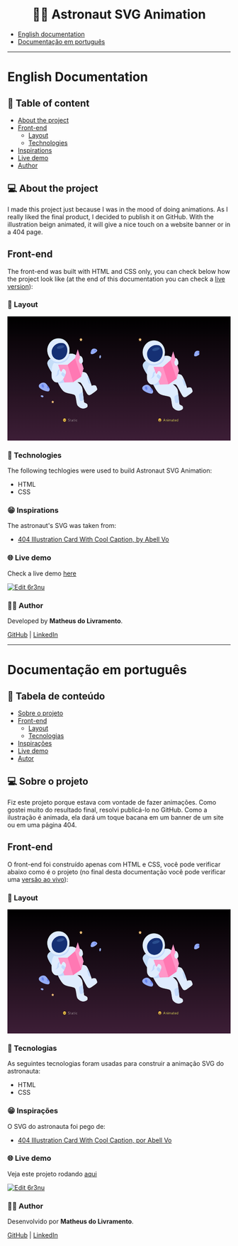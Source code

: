 <h1 align="center">👨‍🚀 Astronaut SVG Animation</h1>

<ul>
<li><a href="#english-documentation">English documentation</a></li>
<li><a href="#documentação-em-português">Documentação em português</a></li>
</ul>
<hr>
<h1 id="english-documentation">English Documentation</h1>
<h2>📜 Table of content</h2>

<!--ts-->
<ul>
<li><a href="#about-the-project">About the project</a></li>
<li><a href="#front-end">Front-end</a><ul>
<li><a href="#layout">Layout</a></li>
<li><a href="#technologies-front">Technologies</a></li>
</ul>
</li>
<li><a href="#inspirations">Inspirations</a></li>
<li><a href="#live-demo">Live demo</a></li>
<li><a href="#author">Author</a><!--te-->
</li>
</ul>
<h2 id="about-the-project">💻 About the project</h2>

<p>I made this project just because I was in the mood of doing animations. As I really liked the final product, I decided to publish it on GitHub. With the illustration beign animated, it will give a nice touch on a website banner or in a 404 page.</p>
<h2 id="front-end">Front-end</h2>

<p>The front-end was built with HTML and CSS only, you can check below how the project look like (at the end of this documentation you can check a <a href="#live-demo">live version</a>):</p>
<h3 id="layout">📐 Layout</h3>

<div style="display: flex">
    <img alt="Desktop 1" title="Astronaut" src="./src/assets/home.png" height="280"/>
</div>

<h3 id="technologies-front">🔨 Technologies</h3>

<p>The following techlogies were used to build Astronaut SVG Animation:</p>
<ul>
<li>HTML</li>
<li>CSS</li>
</ul>
<h3 id="inspirations">😁 Inspirations</h3>

<p>The astronaut&#39;s SVG was taken from:</p>
<ul>
<li><a href="https://www.figma.com/community/file/1015219633030143857">404 Illustration Card With Cool Caption, by Abell Vo</a></li>
</ul>
<h3 id="live-demo">🌐 Live demo</h3>

<p>Check a live demo <a href="https://6r3nu.csb.app/">here</a></p>
<p><a href="https://codesandbox.io/s/loving-meadow-6r3nu?autoresize=1&fontsize=14&hidenavigation=1&theme=dark">
  <img alt="Edit 6r3nu" src="https://codesandbox.io/static/img/play-codesandbox.svg">
</a></p>
<h3 id="author">👩‍🦲 Author</h3>

<p>Developed by <strong>Matheus do Livramento</strong>.</p>
<p><a href="https://github.com/livramatheus">GitHub</a> | <a href="https://www.linkedin.com/in/livramatheus">LinkedIn</a></p>
<hr>
<h1 id="documentação-em-português">Documentação em português</h1>
<h2>📜 Tabela de conteúdo</h2>

<!--ts-->
<ul>
<li><a href="#about-the-project-br">Sobre o projeto</a></li>
<li><a href="#front-end-br">Front-end</a><ul>
<li><a href="#layout-br">Layout</a></li>
<li><a href="#technologies-front-br">Tecnologias</a></li>
</ul>
</li>
<li><a href="#inspirations-br">Inspirações</a></li>
<li><a href="#live-demo-br">Live demo</a></li>
<li><a href="#autor-br">Autor</a><!--te-->
</li>
</ul>
<h2 id="about-the-project-br">💻 Sobre o projeto</h2>

<p>Fiz este projeto porque estava com vontade de fazer animações. Como gostei muito do resultado final, resolvi publicá-lo no GitHub. Como a ilustração é animada, ela dará um toque bacana em um banner de um site ou em uma página 404.</p>
<h2 id="front-end-br">Front-end</h2>

<p>O front-end foi construído apenas com HTML e CSS, você pode verificar abaixo como é o projeto (no final desta documentação você pode verificar uma <a href="#live-demo-br">versão ao vivo</a>):</p>
<h3 id="layout-br">📐 Layout</h3>

<div style="display: flex">
    <img alt="Desktop 1" title="Astronauta" src="./src/assets/home.png" height="280"/>
</div>

<h3 id="technologies-front-br">🔨 Tecnologias</h3>

<p>As seguintes tecnologias foram usadas para construir a animação SVG do astronauta:</p>
<ul>
<li>HTML</li>
<li>CSS</li>
</ul>
<h3 id="inspirations-br">😁 Inspirações</h3>

<p>O SVG do astronauta foi pego de:</p>
<ul>
<li><a href="https://www.figma.com/community/file/1015219633030143857">404 Illustration Card With Cool Caption, por Abell Vo</a></li>
</ul>
<h3 id="live-demo-br">🌐 Live demo</h3>

<p>Veja este projeto rodando <a href="https://6r3nu.csb.app/">aqui</a></p>
<p><a href="https://codesandbox.io/s/loving-meadow-6r3nu?autoresize=1&fontsize=14&hidenavigation=1&theme=dark">
  <img alt="Edit 6r3nu" src="https://codesandbox.io/static/img/play-codesandbox.svg">
</a></p>
<h3 id="autor-br">👩‍🦲 Author</h3>

<p>Desenvolvido por <strong>Matheus do Livramento</strong>.</p>
<p><a href="https://github.com/livramatheus">GitHub</a> | <a href="https://www.linkedin.com/in/livramatheus">LinkedIn</a></p>
